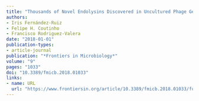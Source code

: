 ```yaml
---
title: "Thousands of Novel Endolysins Discovered in Uncultured Phage Genomes"
authors:
- Iris Fernández-Ruiz
- Felipe H. Coutinho
- Francisco Rodriguez-Valera
date: "2018-01-01"
publication-types:
- article-journal
publication: "*Frontiers in Microbiology*"
volume: "9"
pages: "1033"
doi: "10.3389/fmicb.2018.01033"
links:
- name: URL
  url: "https://www.frontiersin.org/article/10.3389/fmicb.2018.01033/full"
---
```

